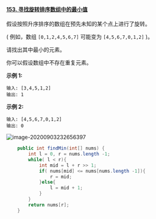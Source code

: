 #### [153. 寻找旋转排序数组中的最小值](https://leetcode-cn.com/problems/find-minimum-in-rotated-sorted-array/)

假设按照升序排序的数组在预先未知的某个点上进行了旋转。

( 例如，数组 `[0,1,2,4,5,6,7]` 可能变为 `[4,5,6,7,0,1,2]` )。

请找出其中最小的元素。

你可以假设数组中不存在重复元素。

**示例 1:**

```
输入: [3,4,5,1,2]
输出: 1
```

**示例 2:**

```
输入: [4,5,6,7,0,1,2]
输出: 0
```

![image-20200903232656397](C:\Users\13327\AppData\Roaming\Typora\typora-user-images\image-20200903232656397.png)

```java
    public int findMin(int[] nums) {
        int l = 0, r = nums.length -1;
        while( l < r){
            int mid = l + r >> 1;
            if( nums[mid] <= nums[nums.length -1]){
                r = mid;
            }else{
                l = mid + 1;
            }
        }
        return nums[r];
    }
```

